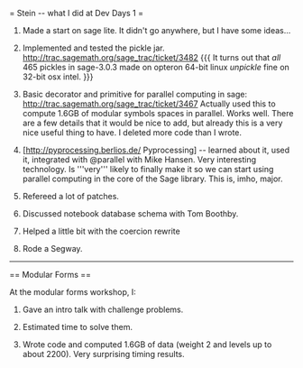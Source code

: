 = Stein -- what I did at Dev Days 1 =

1. Made a start on sage lite.  It didn't go anywhere, but I have some ideas...

2. Implemented and tested the pickle jar.  http://trac.sagemath.org/sage_trac/ticket/3482
{{{
It turns out that *all* 465 pickles in sage-3.0.3 made on opteron 64-bit linux *unpickle* fine on 32-bit osx intel.
}}}


3. Basic decorator and primitive for parallel computing in sage:  http://trac.sagemath.org/sage_trac/ticket/3467
Actually used this to compute 1.6GB of modular symbols spaces in parallel. Works well.  There are a few details that
it would be nice to add, but already this is a very nice useful thing to have.  I deleted more code than I wrote.

4. [http://pyprocessing.berlios.de/ Pyprocessing] -- learned about it, used it, integrated with @parallel with Mike Hansen.  Very interesting technology.  Is '''very''' likely to finally make it so we can start using parallel computing in the core of the Sage library.  This is, imho, major.  

5. Refereed a lot of patches.

6. Discussed notebook database schema with Tom Boothby.

7. Helped a little bit with the coercion rewrite

8. Rode a Segway.

---

== Modular Forms ==

At the modular forms workshop, I:

1. Gave an intro talk with challenge problems.

2. Estimated time to solve them.

3. Wrote code and computed 1.6GB of data (weight 2 and levels up to about 2200).   Very surprising timing results. 
